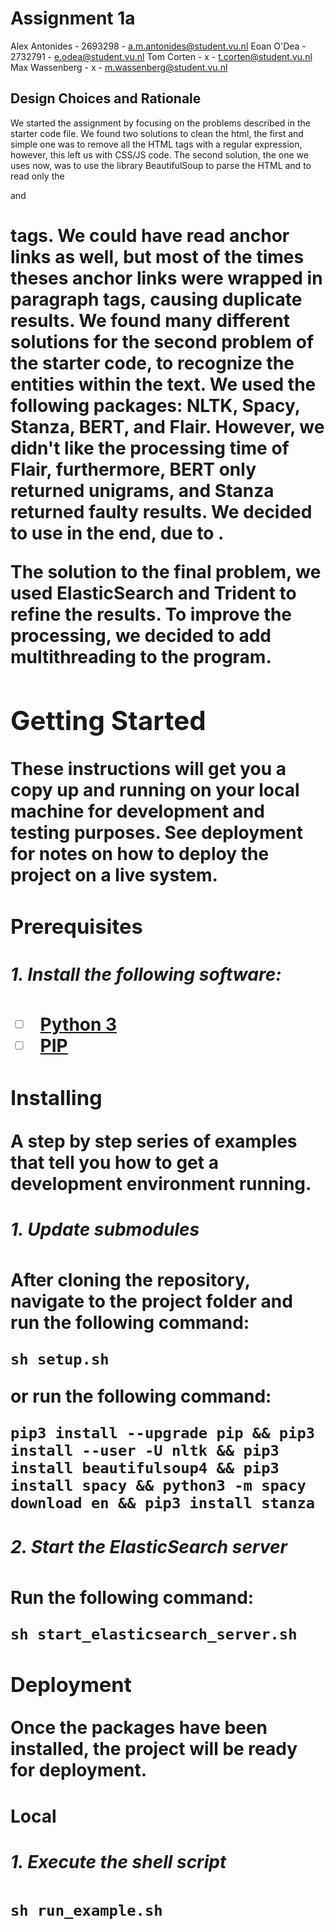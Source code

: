 # Assignment 1a
Alex Antonides - 2693298 - a.m.antonides@student.vu.nl
Eoan O'Dea - 2732791 - e.odea@student.vu.nl
Tom Corten - x - t.corten@student.vu.nl
Max Wassenberg - x - m.wassenberg@student.vu.nl

## Design Choices and Rationale
We started the assignment by focusing on the problems described in the starter code file. We found two solutions to clean the html, the first and simple one was to remove all the HTML tags with a regular expression, however, this left us with CSS/JS code. The second solution, the one we uses now, was to use the library BeautifulSoup to parse the HTML and to read only the <p> and <h1> tags. We could have read anchor links as well, but most of the times theses anchor links were wrapped in paragraph tags, causing duplicate results.
We found many different solutions for the second problem of the starter code, to recognize the entities within the text. We used the following packages: NLTK, Spacy, Stanza, BERT, and Flair. However, we didn't like the processing time of Flair, furthermore, BERT only returned unigrams, and Stanza returned faulty results. 
We decided to use <x> in the end, due to <y>. 

The solution to the final problem, we used ElasticSearch and Trident to refine the results. To improve the processing, we decided to add multithreading to the program.

## Getting Started

These instructions will get you a copy up and running on your local machine for development and testing purposes. See deployment for notes on how to deploy the project on a live system.

### Prerequisites
##### 1. Install the following software:
- [ ] [Python 3](https://www.python.corg/)
- [ ] [PIP](https://pip.pypa.io/en/stable/cli/pip_install/)

### Installing
A step by step series of examples that tell you how to get a development environment running.

##### 1. Update submodules
After cloning the repository, navigate to the project folder and run the following command: 
```console   
sh setup.sh
```

or run the following command:
```console
pip3 install --upgrade pip && pip3 install --user -U nltk && pip3 install beautifulsoup4 && pip3 install spacy && python3 -m spacy download en && pip3 install stanza
```

##### 2. Start the ElasticSearch server
Run the following command:
```console
sh start_elasticsearch_server.sh
```

### Deployment
Once the packages have been installed, the project will be ready for deployment. 

#### Local

##### 1. Execute the shell script
```console
sh run_example.sh
```
